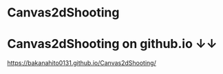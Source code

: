 # Canvas2dShooting
# Canvas2dShooting on github.io ↓↓
https://bakanahito0131.github.io/Canvas2dShooting/
